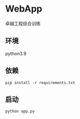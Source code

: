 # WebApp
卓越工程综合训练

## 环境
python3.9
## 依赖
```
pip install -r requirements.txt
```

## 启动
```
python app.py
```
